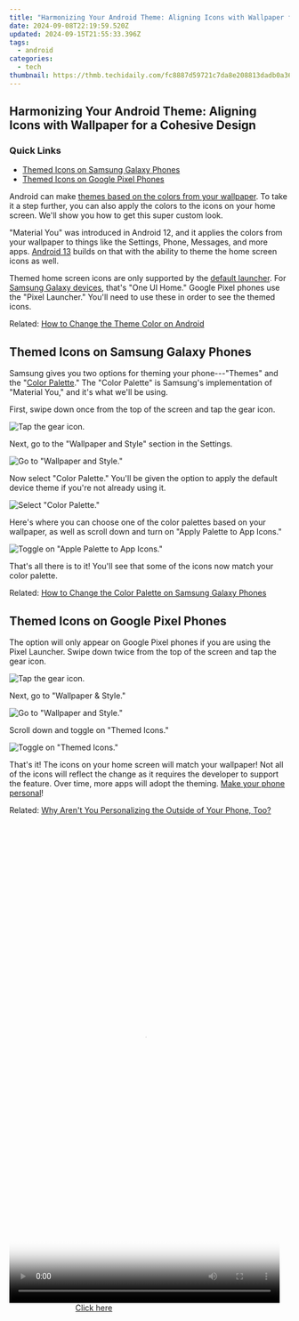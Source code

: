```yaml
---
title: "Harmonizing Your Android Theme: Aligning Icons with Wallpaper for a Cohesive Design"
date: 2024-09-08T22:19:59.520Z
updated: 2024-09-15T21:55:33.396Z
tags:
  - android
categories:
  - tech
thumbnail: https://thmb.techidaily.com/fc8887d59721c7da8e208813dadb0a36f15829b69f8f6039809c9967519bc0eb.jpg
---
```


## Harmonizing Your Android Theme: Aligning Icons with Wallpaper for a Cohesive Design

### Quick Links

* [Themed Icons on Samsung Galaxy Phones](https://win-forum.techidaily.com/top-social-networks-unveiled-exploring-facebook-twitter-instagram-and-youtube/)
* [Themed Icons on Google Pixel Phones](https://android-location.techidaily.com/in-2024-easy-ways-to-manage-your-vivo-x90s-location-settings-drfone-by-drfone-virtual/)

 Android can make [themes based on the colors from your wallpaper](https://extra-resources.techidaily.com/choosing-a-gimbal-for-smooth-drone-photos-and-videos/). To take it a step further, you can also apply the colors to the icons on your home screen. We'll show you how to get this super custom look.

 "Material You" was introduced in Android 12, and it applies the colors from your wallpaper to things like the Settings, Phone, Messages, and more apps. [Android 13](https://ios-unlock.techidaily.com/how-to-change-country-on-app-store-for-apple-iphone-se-2022-with-7-methods-by-drfone-ios/) builds on that with the ability to theme the home screen icons as well.

 Themed home screen icons are only supported by the [default launcher](https://screen-video-capture.techidaily.com/rapidrush-framefrozen-recording/). For [Samsung Galaxy devices](https://instagram-clips.techidaily.com/new-connecting-consciously-with-content-craftsmen-of-your-realm-for-2024/), that's "One UI Home." Google Pixel phones use the "Pixel Launcher." You'll need to use these in order to see the themed icons.

Related: [How to Change the Theme Color on Android](https://extra-resources.techidaily.com/choosing-a-gimbal-for-smooth-drone-photos-and-videos/) 

##  Themed Icons on Samsung Galaxy Phones

 Samsung gives you two options for theming your phone---"Themes" and the "[Color Palette](https://ai-driven-video-production.techidaily.com/split-trim-and-perfect-video-editing-techniques-in-windows-live-movie-maker-for-2024/)." The "Color Palette" is Samsung's implementation of "Material You," and it's what we'll be using.

 First, swipe down once from the top of the screen and tap the gear icon.

![Tap the gear icon.](https://static1.howtogeekimages.com/wordpress/wp-content/uploads/2022/08/2022-08-30_16-26-30.jpg) 

 Next, go to the "Wallpaper and Style" section in the Settings.

![Go to "Wallpaper and Style."](https://static1.howtogeekimages.com/wordpress/wp-content/uploads/2022/08/2022-08-30_16-26-46.jpg) 

 Now select "Color Palette." You'll be given the option to apply the default device theme if you're not already using it.

![Select "Color Palette."](https://static1.howtogeekimages.com/wordpress/wp-content/uploads/2022/08/2022-08-30_16-27-14.jpg) 

 Here's where you can choose one of the color palettes based on your wallpaper, as well as scroll down and turn on "Apply Palette to App Icons."

![Toggle on "Apple Palette to App Icons."](https://static1.howtogeekimages.com/wordpress/wp-content/uploads/2022/08/2022-08-30_16-27-31.jpg) 

 That's all there is to it! You'll see that some of the icons now match your color palette.

Related: [How to Change the Color Palette on Samsung Galaxy Phones](https://ai-driven-video-production.techidaily.com/split-trim-and-perfect-video-editing-techniques-in-windows-live-movie-maker-for-2024/) 

##  Themed Icons on Google Pixel Phones

 The option will only appear on Google Pixel phones if you are using the Pixel Launcher. Swipe down twice from the top of the screen and tap the gear icon.

![Tap the gear icon.](https://static1.howtogeekimages.com/wordpress/wp-content/uploads/2022/08/2022-08-23_13-43-35.jpg) 

 Next, go to "Wallpaper & Style."

![Go to "Wallpaper and Style."](https://static1.howtogeekimages.com/wordpress/wp-content/uploads/2022/08/2022-08-30_17-12-01.jpg) 

 Scroll down and toggle on "Themed Icons."

![Toggle on "Themed Icons."](https://static1.howtogeekimages.com/wordpress/wp-content/uploads/2022/08/2022-08-30_17-20-23.jpg) 

 That's it! The icons on your home screen will match your wallpaper! Not all of the icons will reflect the change as it requires the developer to support the feature. Over time, more apps will adopt the theming. [Make your phone personal](https://facebook-clips.techidaily.com/updated-2024-approved-12-essential-websites-for-stunning-fb-profile-pictures/)!

Related: [Why Aren't You Personalizing the Outside of Your Phone, Too?](https://facebook-clips.techidaily.com/updated-2024-approved-12-essential-websites-for-stunning-fb-profile-pictures/)

<ins class="adsbygoogle"
     style="display:block"
     data-ad-format="autorelaxed"
     data-ad-client="ca-pub-7571918770474297"
     data-ad-slot="1223367746"></ins>

<ins class="adsbygoogle"
     style="display:block"
     data-ad-client="ca-pub-7571918770474297"
     data-ad-slot="8358498916"
     data-ad-format="auto"
     data-full-width-responsive="true"></ins>



<!-- affiliate ads begin -->
<span id="1899850">
					<video width="486" height="864" style="cursor:pointer"
           poster="//a.impactradius-go.com/display-clicktoplayimage/1899850.png"
           onclick="if(!this.playClicked){this.play();this.setAttribute('controls',true);this.playClicked=true;}">
	   <source src="//a.impactradius-go.com/display-ad/14483-1899850">
	   <img src="//a.impactradius-go.com/display-clicktoplayimage/1899850.png" style="border: none; height: 100%; width: 100%; object-fit: contain">
	</video>
	<div style="width:304px;text-align:center"><a href="javascript:window.open(decodeURIComponent('https%3A%2F%2Felectronicx.pxf.io%2Fc%2F5597632%2F1899850%2F14483'), '_blank');void(0);">Click here</a></div>
</span>
<img height="0" width="0" src="https://imp.pxf.io/i/5597632/1899850/14483" style="position:absolute;visibility:hidden;" border="0" />
<!-- affiliate ads end -->

